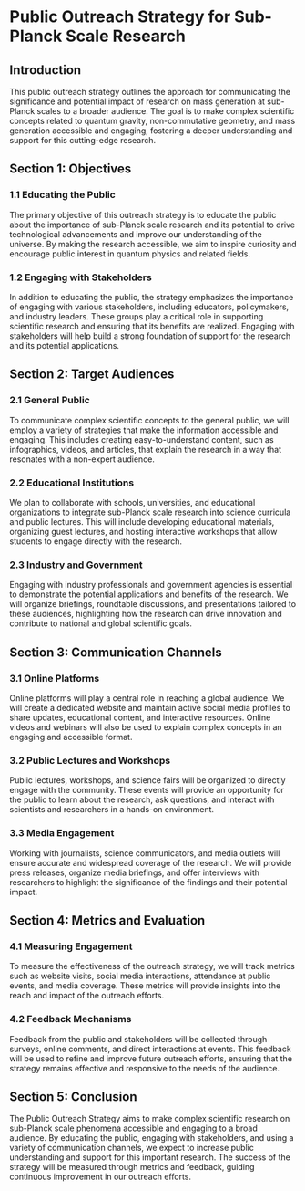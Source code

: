 # Public Outreach Strategy for Sub-Planck Scale Research

## Introduction
This public outreach strategy outlines the approach for communicating the significance and potential impact of research on mass generation at sub-Planck scales to a broader audience. The goal is to make complex scientific concepts related to quantum gravity, non-commutative geometry, and mass generation accessible and engaging, fostering a deeper understanding and support for this cutting-edge research.

## Section 1: Objectives

### 1.1 Educating the Public
The primary objective of this outreach strategy is to educate the public about the importance of sub-Planck scale research and its potential to drive technological advancements and improve our understanding of the universe. By making the research accessible, we aim to inspire curiosity and encourage public interest in quantum physics and related fields.

### 1.2 Engaging with Stakeholders
In addition to educating the public, the strategy emphasizes the importance of engaging with various stakeholders, including educators, policymakers, and industry leaders. These groups play a critical role in supporting scientific research and ensuring that its benefits are realized. Engaging with stakeholders will help build a strong foundation of support for the research and its potential applications.

## Section 2: Target Audiences

### 2.1 General Public
To communicate complex scientific concepts to the general public, we will employ a variety of strategies that make the information accessible and engaging. This includes creating easy-to-understand content, such as infographics, videos, and articles, that explain the research in a way that resonates with a non-expert audience.

### 2.2 Educational Institutions
We plan to collaborate with schools, universities, and educational organizations to integrate sub-Planck scale research into science curricula and public lectures. This will include developing educational materials, organizing guest lectures, and hosting interactive workshops that allow students to engage directly with the research.

### 2.3 Industry and Government
Engaging with industry professionals and government agencies is essential to demonstrate the potential applications and benefits of the research. We will organize briefings, roundtable discussions, and presentations tailored to these audiences, highlighting how the research can drive innovation and contribute to national and global scientific goals.

## Section 3: Communication Channels

### 3.1 Online Platforms
Online platforms will play a central role in reaching a global audience. We will create a dedicated website and maintain active social media profiles to share updates, educational content, and interactive resources. Online videos and webinars will also be used to explain complex concepts in an engaging and accessible format.

### 3.2 Public Lectures and Workshops
Public lectures, workshops, and science fairs will be organized to directly engage with the community. These events will provide an opportunity for the public to learn about the research, ask questions, and interact with scientists and researchers in a hands-on environment.

### 3.3 Media Engagement
Working with journalists, science communicators, and media outlets will ensure accurate and widespread coverage of the research. We will provide press releases, organize media briefings, and offer interviews with researchers to highlight the significance of the findings and their potential impact.

## Section 4: Metrics and Evaluation

### 4.1 Measuring Engagement
To measure the effectiveness of the outreach strategy, we will track metrics such as website visits, social media interactions, attendance at public events, and media coverage. These metrics will provide insights into the reach and impact of the outreach efforts.

### 4.2 Feedback Mechanisms
Feedback from the public and stakeholders will be collected through surveys, online comments, and direct interactions at events. This feedback will be used to refine and improve future outreach efforts, ensuring that the strategy remains effective and responsive to the needs of the audience.

## Section 5: Conclusion
The Public Outreach Strategy aims to make complex scientific research on sub-Planck scale phenomena accessible and engaging to a broad audience. By educating the public, engaging with stakeholders, and using a variety of communication channels, we expect to increase public understanding and support for this important research. The success of the strategy will be measured through metrics and feedback, guiding continuous improvement in our outreach efforts.
